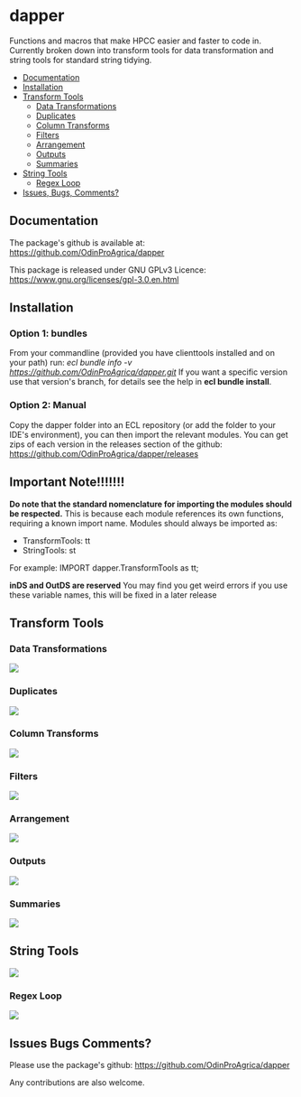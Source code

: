 # dapper
Functions and macros that make HPCC easier and faster to code in. Currently broken down into transform tools for data transformation and string tools for standard string tidying. 

- [Documentation](#documentation)
- [Installation](#installation)
- [Transform Tools](#transform-tools)
  * [Data Transformations](#data-transformations)
  * [Duplicates](#duplicates)
  * [Column Transforms](#column-transforms)
  * [Filters](#filters)
  * [Arrangement](#arrangement)
  * [Outputs](#outputs)
  * [Summaries](#summaries)
- [String Tools](#string-tools)
  * [Regex Loop](#regex-loop)
- [Issues, Bugs, Comments? ](issues-bugs-comments)
    
## Documentation
The package's github is available at: https://github.com/OdinProAgrica/dapper

This package is released under GNU GPLv3 Licence: https://www.gnu.org/licenses/gpl-3.0.en.html

## Installation

### Option 1: bundles
From your commandline (provided you have clienttools installed and on your path) run: 
*ecl bundle info -v https://github.com/OdinProAgrica/dapper.git*
If you want a specific version use that version's branch, for details see the help in **ecl bundle install**.

### Option 2: Manual
Copy the dapper folder into an ECL repository (or add the folder to your IDE's environment), you can then import the relevant modules. You can get zips of each version in the releases section of the github: https://github.com/OdinProAgrica/dapper/releases

## Important Note!!!!!!!
**Do note that the standard nomenclature for importing the modules should be respected.** This is because each module references its own functions, requiring a known import name. Modules should always be imported as:

* TransformTools: tt
* StringTools: st

For example: 
IMPORT dapper.TransformTools as tt;

**inDS and OutDS are reserved** You may find you get weird errors if you use these variable names, this will be fixed in a later release

## Transform Tools

### Data Transformations
![](https://github.com/mansfieldbitter/dappperImages/blob/master/TransformTools/DataTransformations.PNG)

### Duplicates
![](https://github.com/mansfieldbitter/dappperImages/blob/master/TransformTools/DupsDedups.PNG)

### Column Transforms
![](https://github.com/mansfieldbitter/dappperImages/blob/master/TransformTools/Columns.PNG)

### Filters
![](https://github.com/mansfieldbitter/dappperImages/blob/master/TransformTools/Filters.PNG)

### Arrangement
![](https://github.com/mansfieldbitter/dappperImages/blob/master/TransformTools/Arrange.PNG)

### Outputs
![](https://github.com/mansfieldbitter/dappperImages/blob/master/TransformTools/Outputs.PNG)

### Summaries
![](https://github.com/mansfieldbitter/dappperImages/blob/master/TransformTools/Summaries.PNG)

## String Tools
![](https://github.com/mansfieldbitter/dappperImages/blob/master/StringTools/StringTools.PNG)

### Regex Loop
![](https://github.com/mansfieldbitter/dappperImages/blob/master/StringTools/RegexLoop.PNG)

## Issues Bugs Comments? 
Please use the package's github: https://github.com/OdinProAgrica/dapper

Any contributions are also welcome.
